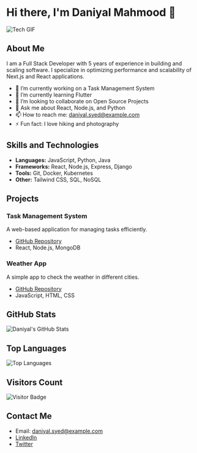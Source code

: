 # Hi there, I'm Daniyal Mahmood 👋

![Tech GIF](https://giphy.com/gifs/fomoduck-duck-fomo-forever-squad-HzPtbOKyBoBFsK4hyc)

## About Me
I am a Full Stack Developer with 5 years of experience in building and scaling software. I specialize in optimizing performance and scalability of Next.js and React applications.

- 🔭 I’m currently working on a Task Management System
- 🌱 I’m currently learning Flutter
- 👯 I’m looking to collaborate on Open Source Projects
- 💬 Ask me about React, Node.js, and Python
- 📫 How to reach me: daniyal.syed@example.com
- ⚡ Fun fact: I love hiking and photography

## Skills and Technologies
- **Languages:** JavaScript, Python, Java
- **Frameworks:** React, Node.js, Express, Django
- **Tools:** Git, Docker, Kubernetes
- **Other:** Tailwind CSS, SQL, NoSQL

## Projects
### Task Management System
A web-based application for managing tasks efficiently.
- [GitHub Repository](https://github.com/Dannysyed/task-manager)
- React, Node.js, MongoDB

### Weather App
A simple app to check the weather in different cities.
- [GitHub Repository](https://github.com/Dannysyed/weather-app)
- JavaScript, HTML, CSS

## GitHub Stats
![Daniyal's GitHub Stats](https://github-readme-stats.vercel.app/api?username=Dannysyed&show_icons=true&theme=radical)

## Top Languages
![Top Languages](https://github-readme-stats.vercel.app/api/top-langs/?username=Dannysyed&layout=compact&theme=radical)

## Visitors Count
![Visitor Badge](https://visitor-badge.glitch.me/badge?page_id=Dannysyed.Dannysyed)

## Contact Me
- Email: daniyal.syed@example.com
- [LinkedIn](https://www.linkedin.com/in/Dannysyed)
- [Twitter](https://twitter.com/Dannysyed)
